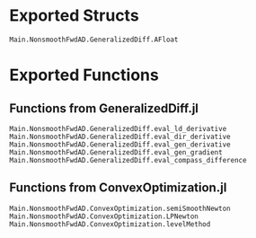 # Exported Structs
```@docs
Main.NonsmoothFwdAD.GeneralizedDiff.AFloat
```

# Exported Functions

## Functions from GeneralizedDiff.jl
```@docs
Main.NonsmoothFwdAD.GeneralizedDiff.eval_ld_derivative
Main.NonsmoothFwdAD.GeneralizedDiff.eval_dir_derivative
Main.NonsmoothFwdAD.GeneralizedDiff.eval_gen_derivative
Main.NonsmoothFwdAD.GeneralizedDiff.eval_gen_gradient
Main.NonsmoothFwdAD.GeneralizedDiff.eval_compass_difference
```

## Functions from ConvexOptimization.jl
```@docs
Main.NonsmoothFwdAD.ConvexOptimization.semiSmoothNewton
Main.NonsmoothFwdAD.ConvexOptimization.LPNewton
Main.NonsmoothFwdAD.ConvexOptimization.levelMethod
```